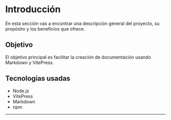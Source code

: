 # Introducción

En esta sección vas a encontrar una descripción general del proyecto, su propósito y los beneficios que ofrece.

## Objetivo

El objetivo principal es facilitar la creación de documentación usando Markdown y VitePress.

## Tecnologías usadas

- Node.js
- VitePress
- Markdown
- npm

---
